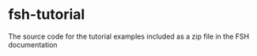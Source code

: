 # fsh-tutorial
The source code for the tutorial examples included as a zip file in the FSH documentation
